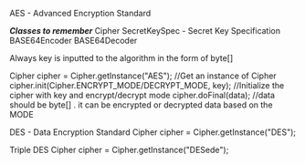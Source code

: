 AES - Advanced Encryption Standard

**_Classes to remember_**
Cipher 
SecretKeySpec - Secret Key Specification
BASE64Encoder
BASE64Decoder

Always key is inputted to the algorithm in the form of byte[]


Cipher cipher = Cipher.getInstance("AES"); //Get an instance of Cipher
cipher.init(Cipher.ENCRYPT_MODE/DECRYPT_MODE, key); //Initialize the cipher with key and encrypt/decrypt mode
cipher.doFinal(data); //data should be byte[] . it can be encrypted or decrypted data based on the MODE


DES - Data Encryption Standard
Cipher cipher = Cipher.getInstance("DES");

Triple DES
Cipher cipher = Cipher.getInstance("DESede");

